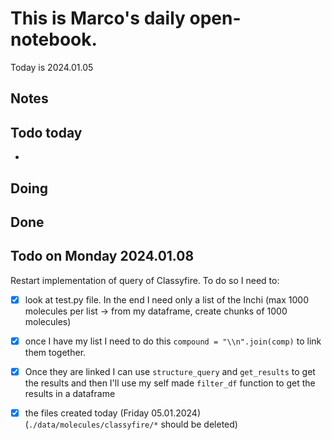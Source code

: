 # This is Marco's daily open-notebook.

Today is 2024.01.05


## Notes

## Todo today
* 

## Doing


## Done



## Todo on Monday 2024.01.08
Restart implementation of query of Classyfire. To do so I need to:
- [x] look at test.py file. In the end I need only a list of the Inchi (max 1000 molecules per list $\rightarrow$ from my dataframe, create chunks of 1000 molecules) 
- [x] once I have my list I need to do this `compound = "\\n".join(comp)` to link them together.
- [x] Once they are linked I can use `structure_query` and `get_results` to get the results and then I'll use my self made `filter_df` function to get the results in a dataframe
- [x] the files created today (Friday 05.01.2024) (`./data/molecules/classyfire/*` should be deleted)

